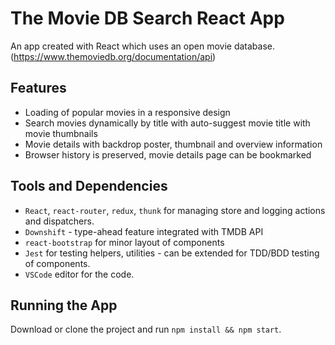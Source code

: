 # The Movie DB Search React App
An app created with React which uses an open movie database. (https://www.themoviedb.org/documentation/api)

## Features
- Loading of popular movies in a responsive design
- Search movies dynamically by title with auto-suggest movie title with movie thumbnails
- Movie details with backdrop poster, thumbnail and overview information
- Browser history is preserved, movie details page can be bookmarked

## Tools and Dependencies
- `React`, `react-router`, `redux`, `thunk` for managing store and logging actions and dispatchers.
- `Downshift` - type-ahead feature integrated with TMDB API
- `react-bootstrap` for minor layout of components
- `Jest` for testing helpers, utilities - can be extended for TDD/BDD testing of components.
- `VSCode` editor for the code.

## Running the App
Download or clone the project and run ```npm install && npm start```.
